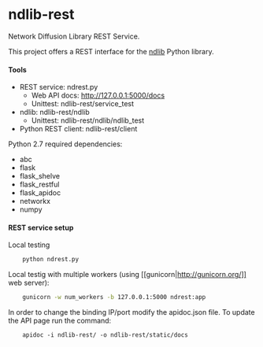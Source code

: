 # ndlib-rest
Network Diffusion Library REST Service.

This project offers a REST interface for the [ndlib](https://github.com/GiulioRossetti/ndlib) Python library.


#### Tools
* REST service: ndrest.py
  * Web API docs: http://127.0.0.1:5000/docs
  * Unittest: ndlib-rest/service_test
* ndlib: ndlib-rest/ndlib
  * Unittest: ndlib-rest/ndlib/ndlib_test
* Python REST client: ndlib-rest/client


Python 2.7 required dependencies:

- abc
- flask 
- flask_shelve
- flask_restful
- flask_apidoc
- networkx
- numpy

#### REST service setup
Local testing
```python
    python ndrest.py
```

Local testig with multiple workers (using [[gunicorn|http://gunicorn.org/]] web server):
```bash
    gunicorn -w num_workers -b 127.0.0.1:5000 ndrest:app
```

In order to change the binding IP/port modify the apidoc.json file.
To update the API page run the command:
```
    apidoc -i ndlib-rest/ -o ndlib-rest/static/docs
```
